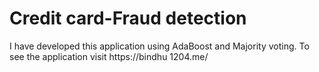 # Credit card-Fraud detection
I have developed this application using AdaBoost and Majority voting. To see the application visit https://bindhu 1204.me/
